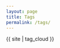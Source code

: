 ```yaml
---
layout: page
title: Tags
permalink: /tags/
---
```


<div class="tag-cloud">
  {{ site | tag_cloud }}
</div>
